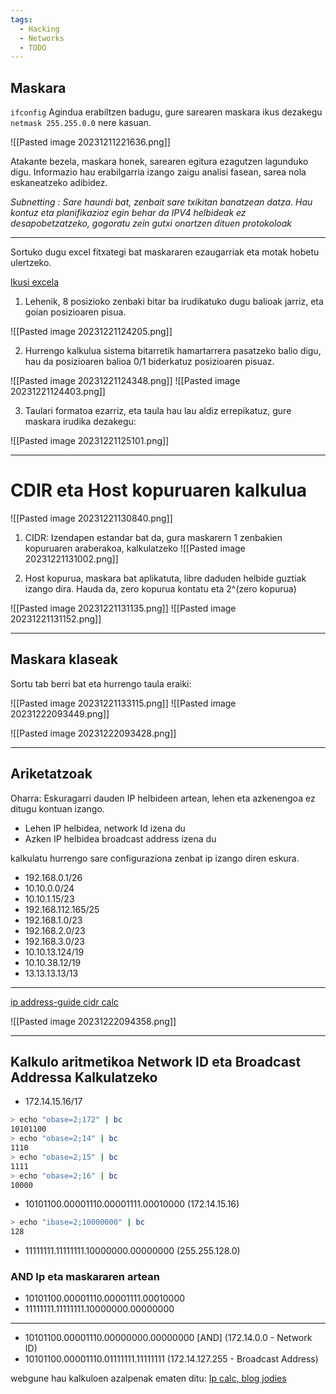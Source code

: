 ```yaml
---
tags:
  - Hacking
  - Networks
  - TODO
---
```

## Maskara

`ifconfig` Agindua erabiltzen badugu, gure sarearen maskara ikus dezakegu `netmask 255.255.0.0` nere kasuan.

![[Pasted image 20231211221636.png]]

Atakante bezela, maskara honek, sarearen egitura ezagutzen lagunduko digu. Informazio hau erabilgarria izango zaigu analisi fasean, sarea nola eskaneatzeko adibidez.


*Subnetting : Sare haundi bat, zenbait sare txikitan banatzean datza*. *Hau kontuz eta planifikazioz egin behar da IPV4 helbideak ez desapobetzatzeko, gogoratu zein gutxi onartzen dituen protokoloak*

---

Sortuko dugu excel fitxategi bat maskararen ezaugarriak eta motak hobetu ulertzeko.

[Ikusi excela](https://docs.google.com/spreadsheets/d/1XHKRUXkgOZAOelCKutF83DzA1dnqxUMUTOmSTZSgDVo/edit?usp=sharing)

1. Lehenik, 8 posizioko zenbaki bitar ba irudikatuko dugu balioak jarriz, eta goian posizioaren pisua.
   
![[Pasted image 20231221124205.png]]

2. Hurrengo kalkulua sistema bitarretik hamartarrera pasatzeko balio digu, hau da posizioaren balioa 0/1 biderkatuz posizioaren pisuaz.

![[Pasted image 20231221124348.png]]
![[Pasted image 20231221124403.png]]

3. Taulari formatoa ezarriz, eta taula hau lau aldiz errepikatuz, gure maskara irudika dezakegu:

![[Pasted image 20231221125101.png]]

---
# CDIR eta Host kopuruaren kalkulua


![[Pasted image 20231221130840.png]]

1. CIDR: Izendapen estandar bat da, gura maskarern 1 zenbakien kopuruaren araberakoa, kalkulatzeko
![[Pasted image 20231221131002.png]]

2. Host kopurua, maskara bat aplikatuta, libre daduden helbide guztiak izango dira. Hauda da, zero kopurua kontatu eta 2^(zero kopurua)

![[Pasted image 20231221131135.png]]
![[Pasted image 20231221131152.png]]

---
## Maskara klaseak

Sortu tab berri bat eta hurrengo taula eraiki:

![[Pasted image 20231221133115.png]]
![[Pasted image 20231222093449.png]]

![[Pasted image 20231222093428.png]]

---
## Ariketatzoak 

Oharra: Eskuragarri dauden IP helbideen artean, lehen eta azkenengoa ez ditugu kontuan izango. 
- Lehen IP helbidea, network Id izena du
- Azken IP helbidea broadcast address izena du

kalkulatu hurrengo sare configuraziona zenbat ip izango diren eskura.

- 192.168.0.1/26
- 10.10.0.0/24
- 10.10.1.15/23
- 192.168.112.165/25
- 192.168.1.0/23
- 192.168.2.0/23
- 192.168.3.0/23
- 10.10.13.124/19
- 10.10.38.12/19
- 13.13.13.13/13
---

[ip address-guide cidr calc](https://www.ipaddressguide.com/cidr)

![[Pasted image 20231222094358.png]]

---

## Kalkulo aritmetikoa Network ID eta Broadcast Addressa Kalkulatzeko

- 172.14.15.16/17

```bash
> echo "obase=2;172" | bc
10101100
> echo "obase=2;14" | bc
1110
> echo "obase=2;15" | bc
1111
> echo "obase=2;16" | bc
10000
```

+ 10101100.00001110.00001111.00010000 (172.14.15.16)

```bash
> echo "ibase=2;10000000" | bc
128
```

+ 11111111.11111111.10000000.00000000 (255.255.128.0)

### AND Ip eta maskararen artean

- 10101100.00001110.00001111.00010000
- 11111111.11111111.10000000.00000000
---
- 10101100.00001110.00000000.00000000 [AND] (172.14.0.0 - Network ID)
- 10101100.00001110.01111111.11111111 (172.14.127.255 - Broadcast Address)


webgune hau kalkuloen azalpenak ematen ditu:
[Ip calc, blog jodies](https://jodies.de/ipcalc)

